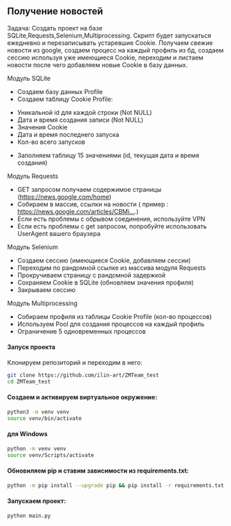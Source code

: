 ## Получение новостей
Задача:
Создать проект на базе SQLite,Requests,Selenium,Multiprocessing.
Скрипт будет запускаться ежедневно и перезаписывать устаревшие Cookie.
Получаем свежие новости из google, создаем процесс на каждый профиль из бд, создаем сессию используя уже имеющиеся Cookie, переходим и листаем новости после чего добавляем новые Cookie в базу данных.

Модуль SQLite
- Создаем базу данных Profile
- Создаем таблицу Cookie Profile:
* Уникальной id для каждой строки (Not NULL)
* Дата и время создания записи (Not NULL)
* Значения Cookie
* Дата и время последнего запуска
* Кол-во всего запусков
- Заполняем таблицу 15 значениями (id, текущая дата и время создания)

Модуль Requests
- GET запросом получаем содержимое страницы (https://news.google.com/home)
- Собираем в массив, ссылки на новости ( пример : https://news.google.com/articles/CBMi….)
- Если есть проблемы с обрывом соединения, используйте VPN
- Если есть проблемы с get запросом, попробуйте использовать UserAgent вашего браузера

Модуль Selenium
- Создаем сессию (имеющиеся Cookie, добавляем сессии)
- Переходим по рандомной ссылке из массива модуля Requests
- Прокручиваем страницу с рандомной задержкой
- Сохраняем Cookie в SQLite (обновляем значения профиля)
- Закрываем сессию

Модуль Multiprocessing
- Собираем профиля из таблицы Cookie Profile (кол-во процессов)
- Используем Pool для создания процессов на каждый профиль
- Ограничение 5 одновременных процессов


#### Запуск проекта
Клонируем репозиторий и переходим в него:
```bash
git clone https://github.com/ilin-art/ZMTeam_test
cd ZMTeam_test
```
#### Создаем и активируем виртуальное окружение:
```bash
python3 -m venv venv
source venv/bin/activate
```
#### для Windows
```bash
python -m venv venv
source venv/Scripts/activate
```

#### Обновиляем pip и ставим зависимости из requirements.txt:
```bash
python -m pip install --upgrade pip && pip install -r requirements.txt
```
#### Запускаем проект:
```bash
python main.py
```
